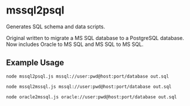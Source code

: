 # mssql2psql

Generates SQL schema and data scripts.

Original written to migrate a MS SQL database to a PostgreSQL database. Now includes Oracle to MS SQL and MS SQL to MS SQL.

## Example Usage

```
node mssql2psql.js mssql://user:pwd@host:port/database out.sql
```

```
node mssql2mssql.js mssql://user:pwd@host:port/database out.sql
```

```
node oracle2mssql.js oracle://user:pwd@host:port/database out.sql
```